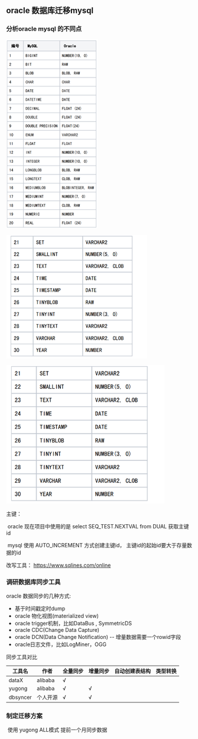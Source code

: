 ## oracle 数据库迁移mysql



### 分析oracle mysql 的不同点

​    <img src="/docs/img/image2022-12-29_10-26-57.png" alt="oracle官方对照表" style="zoom:50%;" />

​            <img src="/docs/img/image2022-12-29_10-27-10.png" alt="oracle官方对照表" style="zoom:67%;" />

<img src="/docs/img/image2022-12-29_10-27-10.png" alt="oracle官方对照表" style="zoom:75%;" />

 主键：

​            oracle 现在项目中使用的是 select SEQ_TEST.NEXTVAL from DUAL 获取主键id

​          mysql 使用 AUTO_INCREMENT 方式创建主键id， 主键id的起始id要大于存量数据的id

改写工具： https://www.sqlines.com/online



### 调研数据库同步工具

 oracle 数据同步的几种方式:

- 基于时间戳定时dump
- oracle 物化视图(materialized view)
- oracle trigger机制，比如DataBus , SymmetricDS
- oracle CDC(Change Data Capture)
- oracle DCN(Data Change Notification) -- 增量数据需要一个rowid字段
- oracle日志文件，比如LogMiner，OGG

同步工具对比

| 工具名   | 作者     | 全量同步 | 增量同步 | 自动创建表结构 | 类型转换 |
| -------- | -------- | -------- | -------- | -------------- | -------- |
| dataX    | alibaba  | √        |          |                |          |
| yugong   | alibaba  | √        | √        |                |          |
| dbsyncer | 个人开源 | √        | √        |                |          |



### 制定迁移方案

​       使用 yugong ALL模式 提前一个月同步数据





